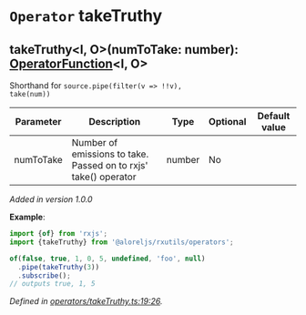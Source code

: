 # `Operator` takeTruthy

## takeTruthy\<I, O>(numToTake: number): [OperatorFunction](https://rxjs.dev/api/index/interface/OperatorFunction)\<I, O>

Shorthand for <code>source.pipe(filter(v => !!v), take(num))</code>

| **Parameter** | **Description** | **Type** | **Optional** | **Default value** |
|---------------|-----------------|----------|--------------|-------------------|
| numToTake | Number of emissions to take. Passed on to rxjs' take() operator | number | No |  |

*Added in version 1.0.0*

**Example**:
```typescript
import {of} from 'rxjs';
import {takeTruthy} from '@aloreljs/rxutils/operators';

of(false, true, 1, 0, 5, undefined, 'foo', null)
  .pipe(takeTruthy(3))
  .subscribe();
// outputs true, 1, 5
```

*Defined in [operators/takeTruthy.ts:19:26](https://github.com/Alorel/rxutils/blob/8170cb0/src/operators/takeTruthy.ts#L19).*